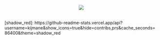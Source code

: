 <div align="center"><br><br>
<img src="https://capsule-render.vercel.app/api?type=venom&height=200&text=Expect%20the%20unexpected!&fontSize=40&color=0:6E1D0C,100&fontColor=D7D7D7"></div><br><br>
[shadow_red]: https://github-readme-stats.vercel.app/api?username=kijmane&show_icons=true&hide=contribs,prs&cache_seconds=86400&theme=shadow_red
